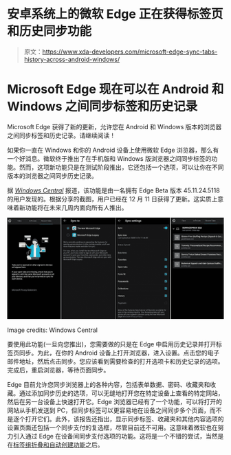 # 安卓系统上的微软 Edge 正在获得标签页和历史同步功能

> 原文：<https://www.xda-developers.com/microsoft-edge-sync-tabs-history-across-android-windows/>

# Microsoft Edge 现在可以在 Android 和 Windows 之间同步标签和历史记录

Microsoft Edge 获得了新的更新，允许您在 Android 和 Windows 版本的浏览器之间同步标签和历史记录。请继续阅读！

如果你一直在 Windows 和你的 Android 设备上使用微软 Edge 浏览器，那么有一个好消息。微软终于推出了在手机版和 Windows 版浏览器之间同步标签的功能。然而，这项新功能只是在测试阶段推出，它还包括一个选项，可以让你在不同版本的浏览器之间同步历史记录。

据 [*Windows Central*](https://www.windowscentral.com/microsoft-edge-beta-now-lets-you-sync-tabs-across-android-and-windows-10) 报道，该功能是由一名拥有 Edge Beta 版本 45.11.24.5118 的用户发现的。根据分享的截图，用户已经在 12 月 11 日获得了更新。这实质上意味着新功能将在未来几周内面向所有人推出。

 <picture>![edge browser open tabs and history sync](img/f6730e0f89d178f87d85b08bb3db38d2.png)</picture> 

Image credits: Windows Central

要使用此功能(一旦向您推出)，您需要做的只是在 Edge 中启用历史记录并打开标签页同步。为此，在你的 Android 设备上打开浏览器，进入设置。点击您的电子邮件地址，然后点击同步。您应该看到需要检查的打开选项卡和历史记录的选项。完成后，重启浏览器，等待页面同步。

Edge 目前允许您同步浏览器上的各种内容，包括表单数据、密码、收藏夹和收藏。通过添加同步历史的选项，可以无缝地打开您在特定设备上查看的特定网站，然后在另一台设备上快速打开它。Edge 浏览器已经有了一个功能，可以将打开的网站从手机发送到 PC，但同步标签可以更容易地在设备之间同步多个页面，而不是逐个打开它们。此外，该报告还指出，显示同步标签、收藏夹和其他内容选项的设置页面还包括一个同步支付的复选框，尽管目前还不可用。这意味着微软也在努力引入通过 Edge 在设备间同步支付选项的功能。这将是一个不错的尝试，当然是在[标签组折叠和自动创建功能](https://www.xda-developers.com/microsoft-edge-canary-tab-group-collapse-auto-create/)之后。